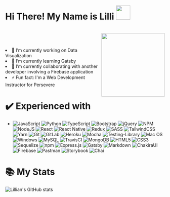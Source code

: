 # Hi There! My Name is Lilli <img src="https://user-images.githubusercontent.com/62733242/137552308-1d2efdf4-0b75-4614-bf67-aeba1c590e94.gif" width="45 px" />




<br>
<img align="right" src="https://user-images.githubusercontent.com/62733242/137552928-6c41f820-5e95-4b42-919e-375b7ca37afb.gif" width="200" />
<p aligh="left"></br>
<li>🐌 I’m currently working on Data Visualization</li>
<li> 💬 I’m currently learning Gatsby</li>
<li>👯 I’m currently collaborating with another developer involving a Firebase application</li>
<li>⚡ Fun fact: I'm a Web Development Instructor for Persevere</li>
</p>


# ✔️ Experienced with 

 - ![JavaScript](https://img.shields.io/badge/javascript-%23323330.svg?style=for-the-badge&logo=javascript&logoColor=%23F7DF1E) ![Python](https://img.shields.io/badge/python-3670A0?style=for-the-badge&logo=python&logoColor=ffdd54) 	![TypeScript](https://img.shields.io/badge/typescript-%23007ACC.svg?style=for-the-badge&logo=typescript&logoColor=white)	![Bootstrap](https://img.shields.io/badge/bootstrap-%23563D7C.svg?style=for-the-badge&logo=bootstrap&logoColor=white)	![jQuery](https://img.shields.io/badge/jquery-%230769AD.svg?style=for-the-badge&logo=jquery&logoColor=white) 	![NPM](https://img.shields.io/badge/NPM-%23000000.svg?style=for-the-badge&logo=npm&logoColor=white) ![NodeJS](https://img.shields.io/badge/node.js-6DA55F?style=for-the-badge&logo=node.js&logoColor=white) 	![React](https://img.shields.io/badge/react-%2320232a.svg?style=for-the-badge&logo=react&logoColor=%2361DAFB) 	![React Native](https://img.shields.io/badge/react_native-%2320232a.svg?style=for-the-badge&logo=react&logoColor=%2361DAFB) ![Redux](https://img.shields.io/badge/redux-%23593d88.svg?style=for-the-badge&logo=redux&logoColor=white) 	![SASS](https://img.shields.io/badge/SASS-hotpink.svg?style=for-the-badge&logo=SASS&logoColor=white) 	![TailwindCSS](https://img.shields.io/badge/tailwindcss-%2338B2AC.svg?style=for-the-badge&logo=tailwind-css&logoColor=white) 	![Yarn](https://img.shields.io/badge/yarn-%232C8EBB.svg?style=for-the-badge&logo=yarn&logoColor=white) 	![Git](https://img.shields.io/badge/git-%23F05033.svg?style=for-the-badge&logo=git&logoColor=white) 	![GitLab](https://img.shields.io/badge/gitlab-%23181717.svg?style=for-the-badge&logo=gitlab&logoColor=white)	![Heroku](https://img.shields.io/badge/heroku-%23430098.svg?style=for-the-badge&logo=heroku&logoColor=white)	![Mocha](https://img.shields.io/badge/-mocha-%238D6748?style=for-the-badge&logo=mocha&logoColor=white) ![Testing-Library](https://img.shields.io/badge/-TestingLibrary-%23E33332?style=for-the-badge&logo=testing-library&logoColor=white) ![Mac OS](https://img.shields.io/badge/mac%20os-000000?style=for-the-badge&logo=macos&logoColor=F0F0F0) 	![Windows](https://img.shields.io/badge/Windows-0078D6?style=for-the-badge&logo=windows&logoColor=white) ![MySQL](https://img.shields.io/badge/mysql-%2300f.svg?style=for-the-badge&logo=mysql&logoColor=white) ![TravisCI](https://img.shields.io/badge/travisci-%232B2F33.svg?style=for-the-badge&logo=travis&logoColor=white) ![MongoDB](https://img.shields.io/badge/MongoDB-%234ea94b.svg?style=for-the-badge&logo=mongodb&logoColor=white) ![HTML5](https://img.shields.io/badge/html5-%23E34F26.svg?style=for-the-badge&logo=html5&logoColor=white) ![CSS3](https://img.shields.io/badge/css3-%231572B6.svg?style=for-the-badge&logo=css3&logoColor=white) ![Sequelize](https://img.shields.io/badge/Sequelize-52B0E7?style=for-the-badge&logo=Sequelize&logoColor=white) ![npm](https://img.shields.io/badge/npm-CB3837?style=for-the-badge&logo=npm&logoColor=white) ![Express.js](https://img.shields.io/badge/Express.js-000000?style=for-the-badge&logo=express&logoColor=white) ![Gatsby](https://img.shields.io/badge/Gatsby-663399?style=for-the-badge&logo=gatsby&logoColor=white) ![Markdown](https://img.shields.io/badge/Markdown-000000?style=for-the-badge&logo=markdown&logoColor=white) ![ChakiraUI](	https://img.shields.io/badge/Chakra--UI-319795?style=for-the-badge&logo=chakra-ui&logoColor=white) ![Firebase](https://img.shields.io/badge/firebase-ffca28?style=for-the-badge&logo=firebase&logoColor=black) ![Pastman](https://img.shields.io/badge/Postman-FF6C37?style=for-the-badge&logo=Postman&logoColor=white) ![Storybook](	https://img.shields.io/badge/storybook-FF4785?style=for-the-badge&logo=storybook&logoColor=white) ![Chai](https://img.shields.io/badge/chai-A30701?style=for-the-badge&logo=chai&logoColor=white)

# 	📚 My Stats
![Lillian's GitHub stats](https://github-readme-stats.vercel.app/api?username=lillianparis&show_icons=true&theme=blueberry)

              








